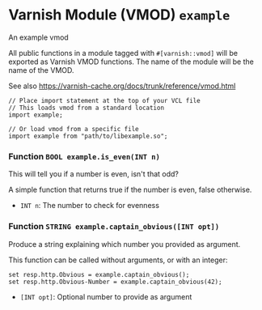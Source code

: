 <!--

   !!!!!!  WARNING: DO NOT EDIT THIS FILE!

   This file was generated from the Varnish VMOD source code.
   It will be automatically updated on each build.

-->
# Varnish Module (VMOD) `example`

An example vmod

All public functions in a module tagged with `#[varnish::vmod]` will be exported
as Varnish VMOD functions.  The name of the module will be the name of the VMOD.

See also <https://varnish-cache.org/docs/trunk/reference/vmod.html>

```vcl
// Place import statement at the top of your VCL file
// This loads vmod from a standard location
import example;

// Or load vmod from a specific file
import example from "path/to/libexample.so";
```

### Function `BOOL example.is_even(INT n)`

This will tell you if a number is even, isn't that odd?

A simple function that returns true if the number is even, false otherwise.

* `INT n`:
The number to check for evenness

### Function `STRING example.captain_obvious([INT opt])`

Produce a string explaining which number you provided as argument.

This function can be called without arguments, or with an integer:

```vcl
set resp.http.Obvious = example.captain_obvious();
set resp.http.Obvious-Number = example.captain_obvious(42);
```

* `[INT opt]`:
Optional number to provide as argument
